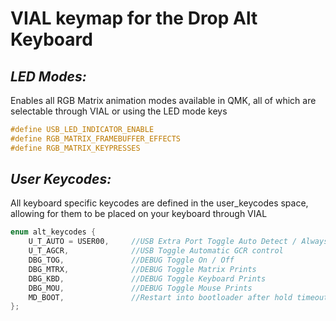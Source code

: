 # VIAL keymap for the Drop Alt Keyboard
## *LED Modes:*
Enables all RGB Matrix animation modes available in QMK, all of which are selectable through VIAL or using the LED mode keys

```c
#define USB_LED_INDICATOR_ENABLE
#define RGB_MATRIX_FRAMEBUFFER_EFFECTS
#define RGB_MATRIX_KEYPRESSES
```

## *User Keycodes:*
All keyboard specific keycodes are defined in the user_keycodes space, allowing for them to be placed on your keyboard through VIAL

```c
enum alt_keycodes {
    U_T_AUTO = USER00,     //USB Extra Port Toggle Auto Detect / Always Active
    U_T_AGCR,              //USB Toggle Automatic GCR control
    DBG_TOG,               //DEBUG Toggle On / Off
    DBG_MTRX,              //DEBUG Toggle Matrix Prints
    DBG_KBD,               //DEBUG Toggle Keyboard Prints
    DBG_MOU,               //DEBUG Toggle Mouse Prints
    MD_BOOT,               //Restart into bootloader after hold timeout
};
```
